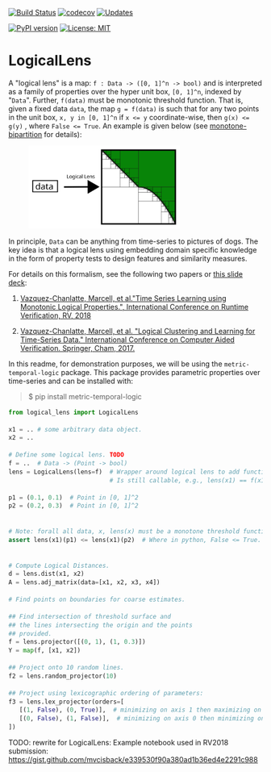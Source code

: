 [![Build Status](https://travis-ci.org/mvcisback/LogicalLens.svg?branch=master)](https://travis-ci.org/mvcisback/LogicalLens)
[![codecov](https://codecov.io/gh/mvcisback/LogicalLens/branch/master/graph/badge.svg)](https://codecov.io/gh/mvcisback/LogicalLens)
[![Updates](https://pyup.io/repos/github/mvcisback/LogicalLens/shield.svg)](https://pyup.io/repos/github/mvcisback/LogicalLens/)

[![PyPI version](https://badge.fury.io/py/LogicalLens.svg)](https://badge.fury.io/py/LogicalLens)
[![License: MIT](https://img.shields.io/badge/License-MIT-yellow.svg)](https://opensource.org/licenses/MIT)

# LogicalLens

A "logical lens" is a map: `f : Data -> ([0, 1]^n -> bool)` and is
interpreted as a family of properties over the hyper unit box, `[0,
1]^n`, indexed by "`Data`". Further, `f(data)` must be monotonic threshold
function. That is, given a fixed data `data`, the map `g = f(data)` is
such that for any two points in the unit box, `x, y in [0, 1]^n` if `x
<= y` coordinate-wise, then `g(x) <= g(y)` , where `False <= True`. An
example is given below (see
[monotone-bipartition](https://github.com/mvcisback/monotone-bipartition)
for details):

<figure>
  <img src="assets/bipartition.svg" alt="mbp logo" width=300px>
</figure>

In principle, `Data` can be anything from time-series to pictures of
dogs. The key idea is that a logical lens using embedding
domain specific knowledge in the form of property tests
to design features and similarity measures.

For details on this formalism, see the following two papers or [this slide deck](https://mjvc.me/RV2018/):

1. [Vazquez-Chanlatte, Marcell, et al."Time Series Learning using Monotonic Logical Properties.", International Conference on Runtime Verification, RV, 2018](https://mjvc.me/papers/rv2018_logical_ts_learning.pdf)

1. [Vazquez-Chanlatte, Marcell, et al. "Logical Clustering and Learning for Time-Series Data." International Conference on Computer Aided Verification. Springer, Cham, 2017.](https://mjvc.me/papers/cav2017.pdf)

In this readme, for demonstration purposes, we will be using the
`metric-temporal-logic` package. This package provides parametric
properties over time-series and can be installed with:

> $ pip install metric-temporal-logic

```python
from logical_lens import LogicalLens

x1 = .. # some arbitrary data object.
x2 = ..

# Define some logical lens. TODO
f = ..  # Data -> (Point -> bool)
lens = LogicalLens(lens=f)  # Wrapper around logical lens to add functionality.
                            # Is still callable, e.g., lens(x1) == f(x1)

p1 = (0.1, 0.1)  # Point in [0, 1]^2
p2 = (0.2, 0.3)  # Point in [0, 1]^2


# Note: forall all data, x, lens(x) must be a monotone threshold function.
assert lens(x1)(p1) <= lens(x1)(p2)  # Where in python, False <= True.


# Compute Logical Distances.
d = lens.dist(x1, x2)
A = lens.adj_matrix(data=[x1, x2, x3, x4])

# Find points on boundaries for coarse estimates.

## Find intersection of threshold surface and
## the lines intersecting the origin and the points
## provided.
f = lens.projector([(0, 1), (1, 0.3)])
Y = map(f, [x1, x2])

## Project onto 10 random lines.
f2 = lens.random_projector(10)

## Project using lexicographic ordering of parameters:
f3 = lens.lex_projector(orders=[
   [(1, False), (0, True)],  # minimizing on axis 1 then maximizing on axis 0.
   [(0, False), (1, False)],  # minimizing on axis 0 then minimizing on axis 1.
])

```

TODO: rewrite for LogicalLens:
Example notebook used in RV2018 submission: https://gist.github.com/mvcisback/e339530f90a380ad1b36ed4e2291c988
